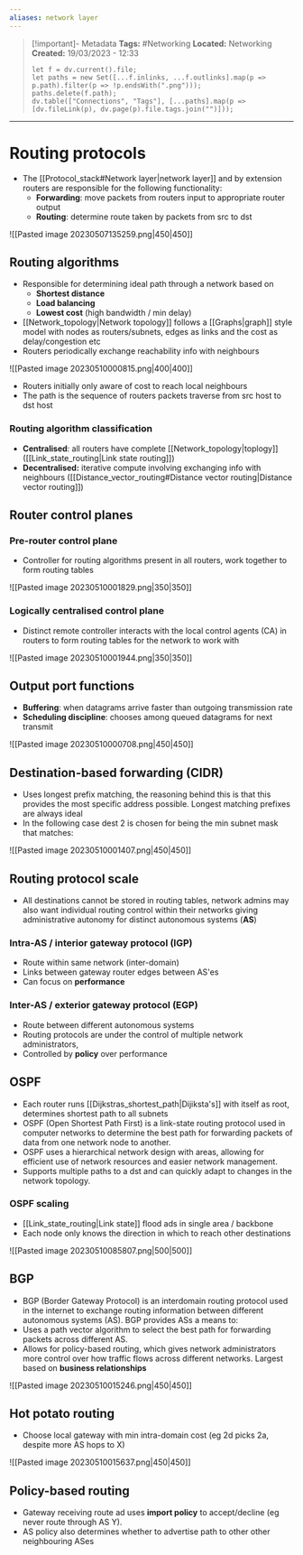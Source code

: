 ```yaml
---
aliases: network layer
---
```


> [!important]- Metadata
> **Tags:** #Networking 
> **Located:** Networking
> **Created:** 19/03/2023 - 12:33
> ```dataviewjs
> let f = dv.current().file;
> let paths = new Set([...f.inlinks, ...f.outlinks].map(p => p.path).filter(p => !p.endsWith(".png")));
> paths.delete(f.path);
> dv.table(["Connections", "Tags"], [...paths].map(p => [dv.fileLink(p), dv.page(p).file.tags.join("")]));
> ```

___
# Routing protocols
- The [[Protocol_stack#Network layer|network layer]] and by extension routers are responsible for the following functionality:
	- **Forwarding**: move packets from routers input to appropriate router output 
	- **Routing**: determine route taken by packets from src to dst

![[Pasted image 20230507135259.png|450|450]]
## Routing algorithms
- Responsible for determining ideal path through a network based on 
	- **Shortest distance**
	- **Load balancing**
	- **Lowest cost** (high bandwidth / min delay)
- [[Network_topology|Network topology]] follows a [[Graphs|graph]] style model with nodes as routers/subnets, edges as links and the cost as delay/congestion etc 
- Routers periodically exchange reachability info with neighbours 

![[Pasted image 20230510000815.png|400|400]]
- Routers initially only aware of cost to reach local neighbours 
- The path is the sequence of routers packets traverse from src host to dst host 

### Routing algorithm classification
- **Centralised**: all routers have complete [[Network_topology|toplogy]] ([[Link_state_routing|Link state routing]])
- **Decentralised:** iterative compute involving exchanging info with neighbours ([[Distance_vector_routing#Distance vector routing|Distance vector routing]])
## Router control planes
### Pre-router control plane
- Controller for routing algorithms present in all routers, work together to form routing tables 

![[Pasted image 20230510001829.png|350|350]]

### Logically centralised control plane
- Distinct remote controller interacts with the local control agents (CA) in routers to form routing tables for the network to work with 


![[Pasted image 20230510001944.png|350|350]]
## Output port functions
- **Buffering**: when datagrams arrive faster than outgoing transmission rate 
- **Scheduling discipline**: chooses among queued datagrams for next transmit 

![[Pasted image 20230510000708.png|450|450]]

## Destination-based forwarding (CIDR)
- Uses longest prefix matching, the reasoning behind this is that this provides the most specific address possible. Longest matching prefixes are always ideal  
- In the following case dest 2 is chosen for being the min subnet mask that matches:

![[Pasted image 20230510001407.png|450|450]]


## Routing protocol scale
- All destinations cannot be stored in routing tables, network admins may also want individual routing control within their networks giving administrative autonomy for distinct autonomous systems (**AS**) 

### Intra-AS / interior gateway protocol (IGP)
- Route within same network (inter-domain)
- Links between gateway router edges between AS'es
- Can focus on **performance**

### Inter-AS / exterior gateway protocol (EGP)
- Route between different autonomous systems 
- Routing protocols are under the control of multiple network administrators,
- Controlled by **policy** over performance 

## OSPF
- Each router runs [[Dijkstras_shortest_path|Dijiksta's]] with itself as root, determines shortest path to all subnets
-   OSPF (Open Shortest Path First) is a link-state routing protocol used in computer networks to determine the best path for forwarding packets of data from one network node to another.
-   OSPF uses a hierarchical network design with areas, allowing for efficient use of network resources and easier network management.
-   Supports multiple paths to a dst and can quickly adapt to changes in the network topology.
### OSPF scaling
- [[Link_state_routing|Link state]] flood ads in single area / backbone 
- Each node only knows the direction in which to reach other destinations

![[Pasted image 20230510085807.png|500|500]]
## BGP
-   BGP (Border Gateway Protocol) is an interdomain routing protocol used in the internet to exchange routing information between different autonomous systems (AS). BGP provides ASs a means to: 
-   Uses a path vector algorithm to select the best path for forwarding packets across different AS.
-   Allows for policy-based routing, which gives network administrators more control over how traffic flows across different networks. Largest based on **business relationships**

![[Pasted image 20230510015246.png|450|450]]


## Hot potato routing
- Choose local gateway with min intra-domain cost (eg 2d picks 2a, despite more AS hops to X)

![[Pasted image 20230510015637.png|450|450]]



## Policy-based routing
- Gateway receiving route ad uses **import policy** to accept/decline (eg never route through AS Y).
- AS policy also determines whether to advertise path to other other neighbouring ASes
